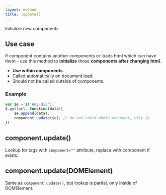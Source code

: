 ```yaml
---
layout: method
title: .update()
---
```


Initialize new components

## Use case

If component contains another components or loads html which can have them - use this method to **initialize** those **components after changing html**.

* **Use within components**.
* Called automatically on document load.
* Should not be called outside of components.

### Example

```js
var $e = $('#my-div');
$.get(url, function(data){
	$e.append(data);
	component.update($e); // do not check whole document, only $e
})
```

## component.update()

Lookup for tags with `component=""` attribute, replace with component if exists.

## component.update(DOMElement)

Same as `component.update()`, but lookup is partial, only inside of DOMElement.
